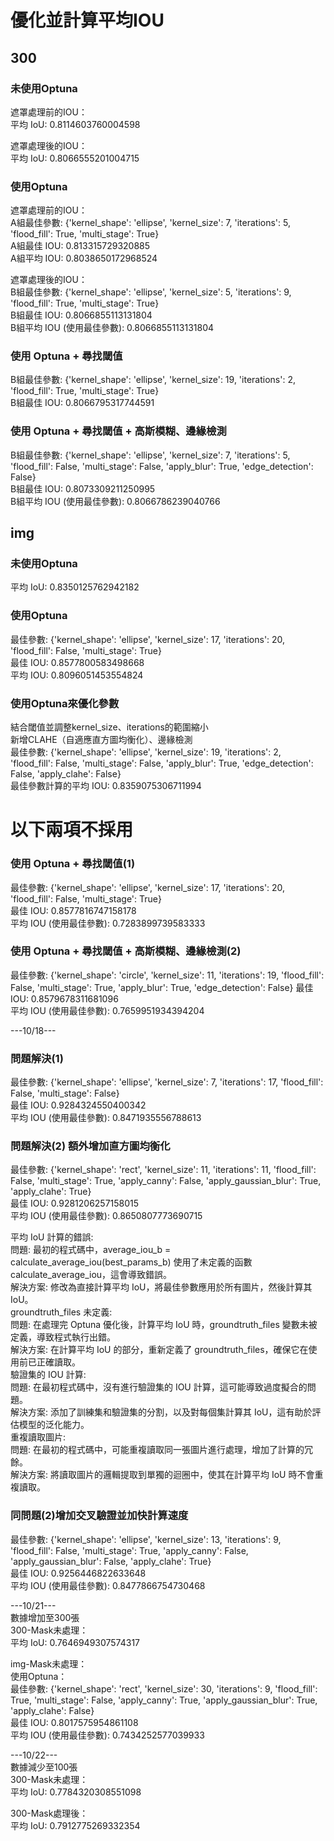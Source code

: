 # 優化並計算平均IOU
## 300
### 未使用Optuna
遮罩處理前的IOU：  
平均 IoU: 0.8114603760004598
  
遮罩處理後的IOU：   
平均 IoU: 0.8066555201004715  

### 使用Optuna
遮罩處理前的IOU：  
A組最佳參數:  {'kernel_shape': 'ellipse', 'kernel_size': 7, 'iterations': 5, 'flood_fill': True, 'multi_stage': True}  
A組最佳 IOU:  0.813315729320885  
A組平均 IOU:  0.8038650172968524  
  
遮罩處理後的IOU：  
B組最佳參數:  {'kernel_shape': 'ellipse', 'kernel_size': 5, 'iterations': 9, 'flood_fill': True, 'multi_stage': True}  
B組最佳 IOU:  0.8066855113131804  
B組平均 IOU (使用最佳參數):  0.8066855113131804  

### 使用 Optuna + 尋找閾值
B組最佳參數:  {'kernel_shape': 'ellipse', 'kernel_size': 19, 'iterations': 2, 'flood_fill': True, 'multi_stage': True}  
B組最佳 IOU:  0.8066795317744591  

### 使用 Optuna + 尋找閾值 + 高斯模糊、邊緣檢測
B組最佳參數:  {'kernel_shape': 'ellipse', 'kernel_size': 7, 'iterations': 5, 'flood_fill': False, 'multi_stage': False, 'apply_blur': True, 'edge_detection': False}  
B組最佳 IOU:  0.8073309211250995  
B組平均 IOU (使用最佳參數):  0.8066786239040766  

## img
### 未使用Optuna
平均 IoU: 0.8350125762942182

### 使用Optuna
最佳參數:  {'kernel_shape': 'ellipse', 'kernel_size': 17, 'iterations': 20, 'flood_fill': False, 'multi_stage': True}  
最佳 IOU:  0.8577800583498668  
平均 IOU:  0.8096051453554824  

### 使用Optuna來優化參數  
結合閾值並調整kernel_size、iterations的範圍縮小  
新增CLAHE（自適應直方圖均衡化）、邊緣檢測    
最佳參數:  {'kernel_shape': 'ellipse', 'kernel_size': 19, 'iterations': 2, 'flood_fill': False, 'multi_stage': False, 'apply_blur': True, 'edge_detection': False, 'apply_clahe': False}  
最佳參數計算的平均 IOU:  0.8359075306711994

# 以下兩項不採用

### 使用 Optuna + 尋找閾值(1)
最佳參數:  {'kernel_shape': 'ellipse', 'kernel_size': 17, 'iterations': 20, 'flood_fill': False, 'multi_stage': True}  
最佳 IOU:  0.8577816747158178  
平均 IOU (使用最佳參數):  0.7283899739583333  

### 使用 Optuna + 尋找閾值 + 高斯模糊、邊緣檢測(2)
最佳參數:  {'kernel_shape': 'circle', 'kernel_size': 11, 'iterations': 19, 'flood_fill': False, 'multi_stage': True, 'apply_blur': True, 'edge_detection': False}
最佳 IOU:  0.8579678311681096  
平均 IOU (使用最佳參數):  0.7659951934394204

---10/18---
### 問題解決(1)
最佳參數:  {'kernel_shape': 'ellipse', 'kernel_size': 7, 'iterations': 17, 'flood_fill': False, 'multi_stage': False}  
最佳 IOU:  0.9284324550400342  
平均 IOU (使用最佳參數):  0.8471935556788613  

### 問題解決(2) 額外增加直方圖均衡化
最佳參數:  {'kernel_shape': 'rect', 'kernel_size': 11, 'iterations': 11, 'flood_fill': False, 'multi_stage': True, 'apply_canny': False, 'apply_gaussian_blur': True, 'apply_clahe': True}  
最佳 IOU:  0.9281206257158015  
平均 IOU (使用最佳參數):  0.8650807773690715  

平均 IoU 計算的錯誤:  
問題: 最初的程式碼中，average_iou_b = calculate_average_iou(best_params_b) 使用了未定義的函數 calculate_average_iou，這會導致錯誤。  
解決方案: 修改為直接計算平均 IoU，將最佳參數應用於所有圖片，然後計算其 IoU。  
groundtruth_files 未定義:  
問題: 在處理完 Optuna 優化後，計算平均 IoU 時，groundtruth_files 變數未被定義，導致程式執行出錯。  
解決方案: 在計算平均 IoU 的部分，重新定義了 groundtruth_files，確保它在使用前已正確讀取。  
驗證集的 IOU 計算:  
問題: 在最初程式碼中，沒有進行驗證集的 IOU 計算，這可能導致過度擬合的問題。  
解決方案: 添加了訓練集和驗證集的分割，以及對每個集計算其 IoU，這有助於評估模型的泛化能力。  
重複讀取圖片:  
問題: 在最初的程式碼中，可能重複讀取同一張圖片進行處理，增加了計算的冗餘。  
解決方案: 將讀取圖片的邏輯提取到單獨的迴圈中，使其在計算平均 IoU 時不會重複讀取。  

### 同問題(2)增加交叉驗證並加快計算速度
最佳參數:  {'kernel_shape': 'ellipse', 'kernel_size': 13, 'iterations': 9, 'flood_fill': False, 'multi_stage': True, 'apply_canny': False, 'apply_gaussian_blur': False, 'apply_clahe': True}  
最佳 IOU:  0.9256446822633648  
平均 IOU (使用最佳參數):  0.8477866754730468  


---10/21---  
數據增加至300張  
300-Mask未處理：  
平均 IoU: 0.7646949307574317  

img-Mask未處理：  
使用Optuna：  
最佳參數:  {'kernel_shape': 'rect', 'kernel_size': 30, 'iterations': 9, 'flood_fill': True, 'multi_stage': False, 'apply_canny': True, 'apply_gaussian_blur': True, 'apply_clahe': False}  
最佳 IOU:  0.8017575954861108  
平均 IOU (使用最佳參數):  0.7434252577039933  

---10/22---  
數據減少至100張  
300-Mask未處理：  
平均 IoU: 0.7784320308551098  

300-Mask處理後：  
平均 IoU: 0.7912775269332354
